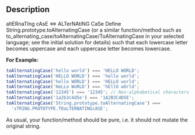 ## Description

altERnaTIng cAsE <=> ALTerNAtiNG CaSe
Define String.prototype.toAlternatingCase (or a similar function/method such as to_alternating_case/toAlternatingCase/ToAlternatingCase in your selected language; see the initial solution for details) such that each lowercase letter becomes uppercase and each uppercase letter becomes lowercase.

**For Example:**

```ts
toAlternatingCase('hello world') === 'HELLO WORLD';
toAlternatingCase('HELLO WORLD') === 'hello world';
toAlternatingCase('hello WORLD') === 'HELLO world';
toAlternatingCase('HeLLo WoRLD') === 'hEllO wOrld';
toAlternatingCase('12345') === '12345'; // Non-alphabetical characters are unaffected
toAlternatingCase('1a2b3c4d5e') === '1A2B3C4D5E';
toAlternatingCase('String.prototype.toAlternatingCase') ===
  'sTRING.PROTOTYPE.TOaLTERNATINGcASE';
```

As usual, your function/method should be pure, i.e. it should not mutate the original string.
